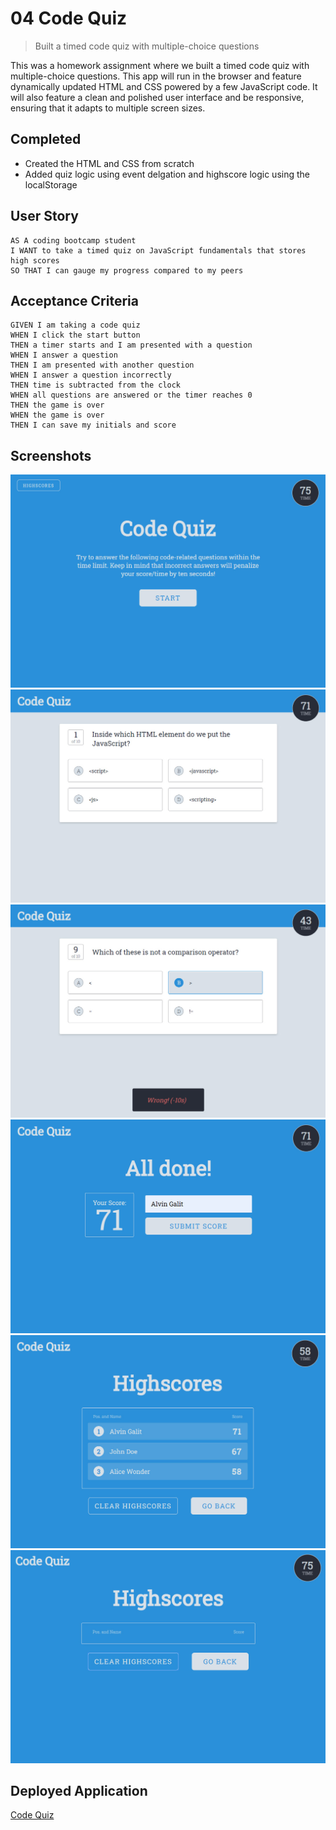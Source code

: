 # 04 Code Quiz
> Built a timed code quiz with multiple-choice questions

This was a homework assignment where we built a timed code quiz with multiple-choice questions. This app will run in the browser and feature dynamically updated HTML and CSS powered by a few JavaScript code. It will also feature a clean and polished user interface and be responsive, ensuring that it adapts to multiple screen sizes.

## Completed
* Created the HTML and CSS from scratch
* Added quiz logic using event delgation and highscore logic using the localStorage

## User Story

```
AS A coding bootcamp student
I WANT to take a timed quiz on JavaScript fundamentals that stores high scores
SO THAT I can gauge my progress compared to my peers
```

## Acceptance Criteria

```
GIVEN I am taking a code quiz
WHEN I click the start button
THEN a timer starts and I am presented with a question
WHEN I answer a question
THEN I am presented with another question
WHEN I answer a question incorrectly
THEN time is subtracted from the clock
WHEN all questions are answered or the timer reaches 0
THEN the game is over
WHEN the game is over
THEN I can save my initials and score
```

## Screenshots
![Home](https://github.com/aroblesgalit/04-Code-Quiz/blob/master/Assets/Images/screenshot-home.jpg)
![Quiz UI](https://github.com/aroblesgalit/04-Code-Quiz/blob/master/Assets/Images/screenshot-quiz-ui.jpg)
![Quiz UI - Feedback](https://github.com/aroblesgalit/04-Code-Quiz/blob/master/Assets/Images/screenshot-quiz-ui-feedback.jpg)
![Done](https://github.com/aroblesgalit/04-Code-Quiz/blob/master/Assets/Images/screenshot-done.jpg)
![Highscores](https://github.com/aroblesgalit/04-Code-Quiz/blob/master/Assets/Images/screenshot-highscores.jpg)
![Highscores - Clear](https://github.com/aroblesgalit/04-Code-Quiz/blob/master/Assets/Images/screenshot-highscores-clear.jpg)

## Deployed Application
[Code Quiz](https://aroblesgalit.github.io/04-Code-Quiz/)


